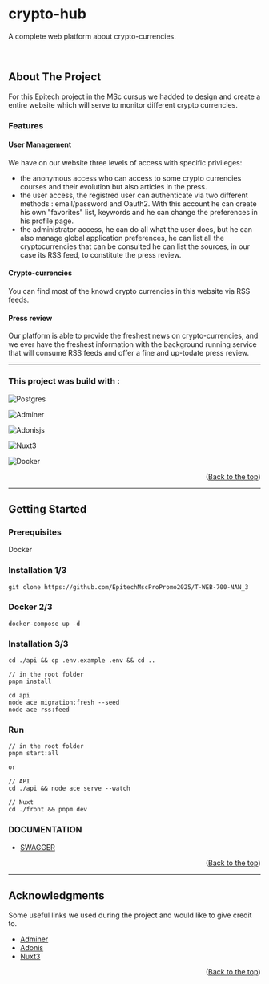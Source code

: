 # crypto-hub

<a name="readme-top"></a>

A complete web platform about crypto-currencies.

<br />


<!-- ABOUT THE PROJECT -->

## About The Project

For this Epitech project in the MSc cursus we hadded to design and create a entire website which will serve to monitor different crypto currencies.

### Features
#### User Management
We have on our website three levels of access with specific privileges:
- the anonymous access who can access to some crypto currencies courses and their evolution but also articles in the press.
- the user access, the registred user can authenticate via two different methods : email/password and Oauth2. With this account he can create his own "favorites" list, keywords and he can change the preferences in his profile page.
- the administrator access, he can do all what the user does, but he can also manage global application preferences, he can list all the cryptocurrencies that can be consulted he can list the sources, in our case its RSS feed, to constitute the press review.

#### Crypto-currencies
You can find most of the knowd crypto currencies in this website via RSS feeds.


#### Press review
Our platform is able to provide the freshest news on crypto-currencies, and we ever have the freshest information with the background running service that will consume RSS feeds and offer a fine and up-todate press review.

---

### This project was build with :

![Postgres](https://img.shields.io/badge/postgres-%23000000.svg?style=for-the-badge&logo=postgres&logoColor=white)

![Adminer](https://img.shields.io/badge/adminer-%23000000.svg?style=for-the-badge&logo=adminer&logoColor=white)

![Adonisjs](https://img.shields.io/badge/adonisjs-%2300f.svg?style=for-the-badge&logo=adonisjs&logoColor=p)

![Nuxt3](https://img.shields.io/badge/nuxt3-%231A1918.svg?style=for-the-badge&logo=nuxt3&logoColor=white)

![Docker](https://img.shields.io/badge/docker-%4300f.svg?style=for-the-badge&logo=docker&logoColor=white)

<p align="right">(<a href="#readme-top">Back to the top</a>)</p>

---

<!-- GETTING STARTED -->

## Getting Started

### Prerequisites

Docker


### Installation 1/3

```
git clone https://github.com/EpitechMscProPromo2025/T-WEB-700-NAN_3
```

### Docker 2/3

```
docker-compose up -d
```

### Installation 3/3

```
cd ./api && cp .env.example .env && cd ..

// in the root folder
pnpm install

cd api
node ace migration:fresh --seed
node ace rss:feed
```

### Run

```
// in the root folder
pnpm start:all

or

// API
cd ./api && node ace serve --watch

// Nuxt
cd ./front && pnpm dev
```

### DOCUMENTATION

- [SWAGGER](http://localhost:3333/docs/index.html)


<p align="right">(<a href="#readme-top">Back to the top</a>)</p>

---

<!-- ACKNOWLEDGMENTS -->

## Acknowledgments

Some useful links we used during the project and would like to give credit to.

- [Adminer](https://www.adminer.org/)
- [Adonis](https://docs.adonisjs.com/guides/)
- [Nuxt3](https://nuxt.com/)

<p align="right">(<a href="#readme-top">Back to the top</a>)</p>


